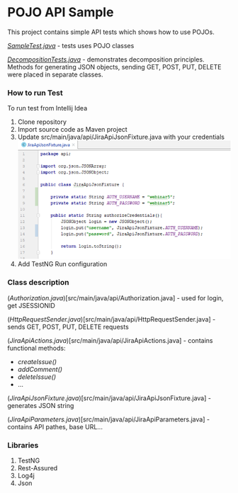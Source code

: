 # POJO API Sample

This project contains simple API tests which shows how to use POJOs. 

[*SampleTest.java*](src/test/java/SampleTest.java) - tests uses POJO classes

[*DecompositionTests.java*](src/test/java/DecompositionTests.java) - demonstrates decomposition principles.
 Methods for generating JSON objects, sending GET, POST, PUT, DELETE were placed in separate classes.
 
 
### How to run Test

 To run test from Intellij Idea
 1. Clone repository
 2. Import source code as Maven project
 3. Update src/main/java/api/JiraApiJsonFixture.java with your credentials
![Alt images](images/authorization_credentials.png)
 4. Add TestNG Run configuration
 
 
### Class description

 (*Authorization.java*)[src/main/java/api/Authorization.java] - used for login, get JSESSIONID
 
 (*HttpRequestSender.java*)[src/main/java/api/HttpRequestSender.java] - sends GET, POST, PUT, DELETE requests
 
 (*JiraApiActions.java*)[src/main/java/api/JiraApiActions.java] - contains functional methods: 
 - *createIssue()*
 - *addComment()*
 - *deleteIssue()*
 - ...
 
 (*JiraApiJsonFixture.java*)[src/main/java/api/JiraApiJsonFixture.java] - generates JSON string
 
 (*JiraApiParameters.java*)[src/main/java/api/JiraApiParameters.java] - contains API pathes, base URL...
  
### Libraries

 1. TestNG
 2. Rest-Assured
 3. Log4j
 4. Json

